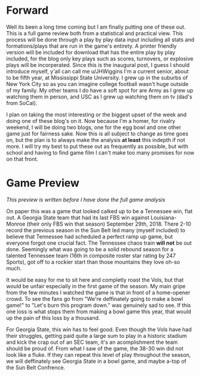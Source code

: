 # Forward

   Well its been a long time coming but I am finally putting one of these out. This is a full game review both from a statistical and practical view. This process will be done through a play by play data input including all stats and formations/plays that are run in the game's entirety. A printer friendly version will be included for download that has the entire play by play included, for the blog only key plays such as scores, turnovers, or explosive plays will be incorperated. Since this is the inaugural post, I guess I should introduce myself, y'all can call me u/JHWiggins I'm a current senior, about to be fifth year, at Mississippi State University. I grew up in the suburbs of New York City so as you can imagine college football wasn't huge outside of my family. My other teams I do have a soft spot for are Army as I grew up watching them in person, and USC as I grew up watching them on tv (dad's from SoCal).

   I plan on taking the most interesting or the biggest upset of the week and doing one of these blog's on it. Now because I'm a homer, for rivalry weekend, I will be doing two blogs, one for the egg bowl and one other game just for fairness sake. Now this is all subject to change as time goes on, but the plan is to always make the analysis **at least** this indepth if not more. I will try my best to put these out as frequently as possible, but with school and having to find game film I can't make too many promises for now on that front.

# Game Preview

*This preview is written before I have done the full game analysis*

On paper this was a game that looked calked up to be a Tennessee win, flat out. A Georgia State team that had its last FBS win against Louisiana-Monroe (their only FBS win that season) September 29th, 2018. There 2-10 record the previous season in the Sun Belt led many (myself included) to believe that Tennessee had scheduled a perfect ramp up game, but everyone forgot one crucial fact. The Tennessee chaos train **will not** be out done. Seemingly what was going to be a solid rebound season for a talented Tennessee team (16th in composite roster star rating by 247 Sports), got off to a rockier start than those mountains they love oh-so much.

It would be easy for me to sit here and completly roast the Vols, but that would be unfair especially in the first game of the season. My main gripe from the few minutes I watched the game is that in front of a home-opener crowd. To see the fans go from "We're deffinately going to make a bowl game!" to "Let's burn this program down." was genuinely sad to see. If this one loss is what stops them from making a bowl game this year, that would up the pain of this loss by a thousand.

For Georgia State, this win has to feel good. Even though the Vols have had their struggles, getting paid quite a large sum to play in a historic stadium and kick the crap out of an SEC team, it's an acomplishment the team should be proud of. From what I saw of the game, the 38-30 win did not look like a fluke. If they can repeat this level of play throughout the season, we will deffinately see Georgia State in a bowl game, and maybe a-top of the Sun Belt Confrence.
